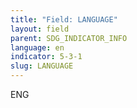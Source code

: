 ```yaml
---
title: "Field: LANGUAGE"
layout: field
parent: SDG_INDICATOR_INFO
language: en
indicator: 5-3-1
slug: LANGUAGE
---
```

ENG
